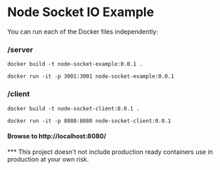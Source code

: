 # Node Socket IO Example

You can run each of the Docker files independently:

### /server
```docker build -t node-socket-example:0.0.1 .```

```docker run -it -p 3001:3001 node-socket-example:0.0.1```

### /client
```docker build -t node-socket-client:0.0.1 .```

```docker run -it -p 8080:8080 node-socket-client:0.0.1```

#### Browse to http://localhost:8080/

*** This project doesn't not include production ready containers use in production at your own risk.
